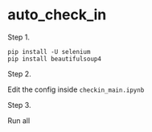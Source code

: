 # auto_check_in



Step 1.

```
pip install -U selenium
pip install beautifulsoup4
```



Step 2.

Edit the config inside ```checkin_main.ipynb```


Step 3.

Run all
